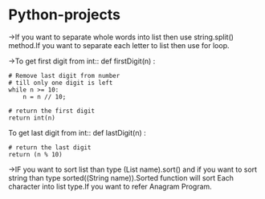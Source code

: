 # Python-projects
->If you want to separate whole words into list then use string.split() method.If you want to separate each letter to list then use for loop.

->To get first digit from int::
def firstDigit(n) : 
  
    # Remove last digit from number 
    # till only one digit is left 
    while n >= 10:  
        n = n // 10; 
      
    # return the first digit 
    return int(n) 
To get last digit from int::
def lastDigit(n) : 
  
    # return the last digit 
    return (n % 10) 
  
->IF you want to sort list than type (List  name).sort() and if you want to sort string than type sorted((String name)).Sorted function will sort Each character into list type.If you want to refer Anagram Program.
